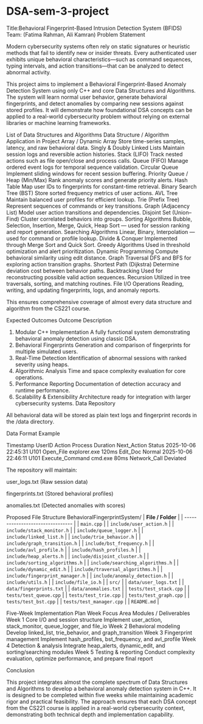 # DSA-sem-3-project
Title:Behavioral Fingerprint-Based Intrusion Detection System (BFIDS)
Team: (Fatima Rahman, Ali Kamran) 
Problem Statement

Modern cybersecurity systems often rely on static signatures or heuristic methods that fail to identify new or insider threats. Every authenticated user exhibits unique behavioral characteristics—such as command sequences, typing intervals, and action transitions—that can be analyzed to detect abnormal activity.

This project aims to implement a Behavioral Fingerprint-Based Anomaly Detection System using only C++ and core Data Structures and Algorithms.
The system will learn normal user behavior, generate behavioral fingerprints, and detect anomalies by comparing new sessions against stored profiles.
It will demonstrate how foundational DSA concepts can be applied to a real-world cybersecurity problem without relying on external libraries or machine learning frameworks.

List of Data Structures and Algorithms
Data Structure / Algorithm	Application in Project
Array / Dynamic Array	Store time-series samples, latency, and raw behavioral data.
Singly & Doubly Linked Lists	Maintain session logs and reversible action histories.
Stack (LIFO)	Track nested actions such as file open/close and process calls.
Queue (FIFO)	Manage ordered event logs for temporal sequence validation.
Circular Queue	Implement sliding windows for recent session buffering.
Priority Queue / Heap (Min/Max)	Rank anomaly scores and generate priority alerts.
Hash Table	Map user IDs to fingerprints for constant-time retrieval.
Binary Search Tree (BST)	Store sorted frequency metrics of user actions.
AVL Tree	Maintain balanced user profiles for efficient lookup.
Trie (Prefix Tree)	Represent sequences of commands or key transitions.
Graph (Adjacency List)	Model user action transitions and dependencies.
Disjoint Set (Union–Find)	Cluster correlated behaviors into groups.
Sorting Algorithms	Bubble, Selection, Insertion, Merge, Quick, Heap Sort — used for session ranking and report generation.
Searching Algorithms	Linear, Binary, Interpolation — used for command or profile lookup.
Divide & Conquer	Implemented through Merge Sort and Quick Sort.
Greedy Algorithms	Used in threshold optimization and alert prioritization.
Dynamic Programming	Compute behavioral similarity using edit distance.
Graph Traversal	DFS and BFS for exploring action transition graphs.
Shortest Path (Dijkstra)	Determine deviation cost between behavior paths.
Backtracking	Used for reconstructing possible valid action sequences.
Recursion	Utilized in tree traversals, sorting, and matching routines.
File I/O Operations	Reading, writing, and updating fingerprints, logs, and anomaly reports.

This ensures comprehensive coverage of almost every data structure and algorithm from the CS221 course.

Expected Outcomes
Outcome	Description
1. Modular C++ Implementation	A fully functional system demonstrating behavioral anomaly detection using classic DSA.
2. Behavioral Fingerprints	Generation and comparison of fingerprints for multiple simulated users.
3. Real-Time Detection	Identification of abnormal sessions with ranked severity using heaps.
4. Algorithmic Analysis	Time and space complexity evaluation for core operations.
5. Performance Reporting	Documentation of detection accuracy and runtime performance.
6. Scalability & Extensibility	Architecture ready for integration with larger cybersecurity systems.
Data Repository

All behavioral data will be stored as plain text logs and fingerprint records in the /data directory.

Data Format Example

Timestamp	UserID	Action	Process	Duration	Next_Action	Status
2025-10-06 22:45:31	U101	Open_File	explorer.exe	120ms	Edit_Doc	Normal
2025-10-06 22:46:11	U101	Execute_Command	cmd.exe	80ms	Network_Call	Deviated

The repository will maintain:

user_logs.txt (Raw session data)

fingerprints.txt (Stored behavioral profiles)

anomalies.txt (Detected anomalies with scores)

Proposed File Structure
BehavioralFingerprintSystem/
| **File / Folder**                |
| -------------------------------- |
| `main.cpp`                       |
| `include/user_action.h`          |
| `include/stack_monitor.h`        |
| `include/queue_logger.h`         |
| `include/linked_list.h`          |
| `include/trie_behavior.h`        |
| `include/graph_transition.h`     |
| `include/bst_frequency.h`        |
| `include/avl_profile.h`          |
| `include/hash_profiles.h`        |
| `include/heap_alerts.h`          |
| `include/disjoint_cluster.h`     |
| `include/sorting_algorithms.h`   |
| `include/searching_algorithms.h` |
| `include/dynamic_edit.h`         |
| `include/traversal_algorithms.h` |
| `include/fingerprint_manager.h`  |
| `include/anomaly_detection.h`    |
| `include/utils.h`                |
| `include/file_io.h`              |
| `src/`                           |
| `data/user_logs.txt`             |
| `data/fingerprints.txt`          |
| `data/anomalies.txt`             |
| `tests/test_stack.cpp`           |
| `tests/test_queue.cpp`           |
| `tests/test_trie.cpp`            |
| `tests/test_graph.cpp`           |
| `tests/test_bst.cpp`             |
| `tests/test_manager.cpp`         |
| `README.md`                      |


Five-Week Implementation Plan
Week	Focus Area	Modules / Deliverables
Week 1	Core I/O and session structure	Implement user_action, stack_monitor, queue_logger, and file_io
Week 2	Behavioral modeling	Develop linked_list, trie_behavior, and graph_transition
Week 3	Fingerprint management	Implement hash_profiles, bst_frequency, and avl_profile
Week 4	Detection & analysis	Integrate heap_alerts, dynamic_edit, and sorting/searching modules
Week 5	Testing & reporting	Conduct complexity evaluation, optimize performance, and prepare final report


Conclusion

This project integrates almost the complete spectrum of Data Structures and Algorithms to develop a behavioral anomaly detection system in C++. It is designed to be completed within five weeks while maintaining academic rigor and practical feasibility. The approach ensures that each DSA concept from the CS221 course is applied in a real-world cybersecurity context, demonstrating both technical depth and implementation capability.
